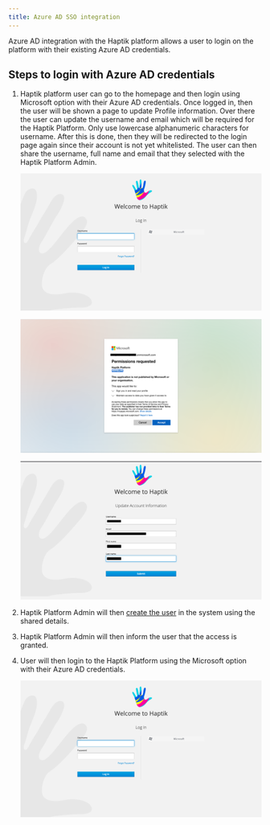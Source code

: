 ```yaml
---
title: Azure AD SSO integration
---
```


Azure AD integration with the Haptik platform allows a user to login on the platform with their existing Azure AD 
credentials.


## Steps to login with Azure AD credentials

1) Haptik platform user can go to the homepage and then login  using Microsoft option with their Azure AD credentials. 
Once logged in, then the user will be shown a page to update Profile information.  Over there the user can update the 
username and email which will be required for the Haptik Platform. Only use lowercase alphanumeric characters for 
username. After this is done, then they will be redirected to the login page again since their account is not yet 
whitelisted. The user can then share the username, full name and email that they selected with the Haptik Platform 
Admin.

    ![](assets/azure-ad-login-1.png)
    
    ![](assets/azure-ad-login-2.png)
    
    ![](assets/azure-ad-login-3.png)

2) Haptik Platform Admin will then [create the user](permission-management.md#creating-new-user) in the system using 
the shared details.

3) Haptik Platform Admin will then inform the user that the access is granted. 

4) User will then login to the Haptik Platform using the Microsoft option with their Azure AD credentials.

   ![](assets/azure-ad-login-1.png)
